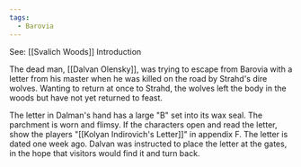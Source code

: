 ```yaml
---
tags:
  - Barovia
---
```

See: [[Svalich Woods]] Introduction

The dead man, [[Dalvan Olensky]], was trying to escape from Barovia with a letter from his master when he was killed on the road by Strahd's dire wolves. Wanting to return at once to Strahd, the wolves left the body in the woods but have not yet returned to feast.

The letter in Dalman's hand has a large "B" set into its wax seal. The parchment is worn and flimsy. If the characters open and read the letter, show the players "[[Kolyan Indirovich's Letter]]" in appendix F. The letter is dated one week ago.
Dalvan was instructed to place the letter at the gates, in the hope that visitors would find it and turn back.